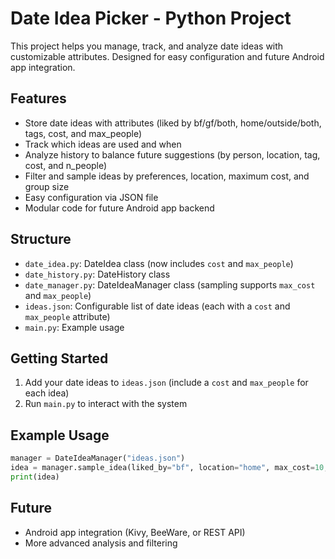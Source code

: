 # Date Idea Picker - Python Project

This project helps you manage, track, and analyze date ideas with customizable attributes. Designed for easy configuration and future Android app integration.

## Features
- Store date ideas with attributes (liked by bf/gf/both, home/outside/both, tags, cost, and max_people)
- Track which ideas are used and when
- Analyze history to balance future suggestions (by person, location, tag, cost, and n_people)
- Filter and sample ideas by preferences, location, maximum cost, and group size
- Easy configuration via JSON file
- Modular code for future Android app backend

## Structure
- `date_idea.py`: DateIdea class (now includes `cost` and `max_people`)
- `date_history.py`: DateHistory class
- `date_manager.py`: DateIdeaManager class (sampling supports `max_cost` and `max_people`)
- `ideas.json`: Configurable list of date ideas (each with a `cost` and `max_people` attribute)
- `main.py`: Example usage

## Getting Started
1. Add your date ideas to `ideas.json` (include a `cost` and `max_people` for each idea)
2. Run `main.py` to interact with the system

## Example Usage
```python
manager = DateIdeaManager("ideas.json")
idea = manager.sample_idea(liked_by="bf", location="home", max_cost=10, max_people=2)
print(idea)
```

## Future
- Android app integration (Kivy, BeeWare, or REST API)
- More advanced analysis and filtering
